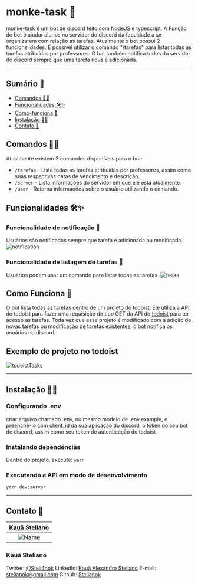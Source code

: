 # monke-task 🤖

monke-task é um bot de discord feito com NodeJS e typescript. A Função do bot é ajudar alunos no servidor do discord da faculdade a se organizarem com relação as tarefas. Atualmente o bot possui 2 funcionalidades. É possível utilizar o comando "/tarefas" para listar todas as tarefas atribuídas por professores. O bot também notifica todos do servidor do discord sempre que uma tarefa nova é adicionada.

---

## Sumário 📖

- [Comandos 👨‍💻](#Comandos)
- [Funcionalidades 🛠✨](#funcionalidades-)
- [Como-funciona 🧰](#Como-funciona-)
- [Instalação 👷‍♂️](#instalação-%EF%B8%8F)
- [Contato 💼](#contato-)

## Comandos 👨‍💻

Atualmente existem 3 comandos disponíveis para o bot:

- `/tarefas` - Lista todas as tarefas atribuídas por professores, assim como suas respectivas datas de vencimento e descrição.
- `/server` - Lista informações do servidor em que ele está atualmente.
- `/user` - Retorna informações sobre o usuário utilizando o comando.

## Funcionalidades 🛠✨

### Funcionalidade de notificação :bell:
Usuários são notificados sempre que tarefa é adicionada ou modificada.
![notification](https://user-images.githubusercontent.com/39469125/132856636-45d1f56b-ea26-4f63-80dd-af3cc365d5ed.png)

### Funcionalidade de listagem de tarefas 📑
Usuários podem usar um comando para listar todas as tarefas.
![tasks](https://user-images.githubusercontent.com/39469125/132856639-f597c548-14d0-4168-a7ad-a3c8c222d877.png)


## Como Funciona 🧰

 O bot lista todas as tarefas dentro de um projeto do todoist. Ele utiliza a API do todoist para fazer uma requisição do tipo GET da API do [todoist](https://developer.todoist.com/rest/v1/#overview) para ter acesso as tarefas. Toda vez que esse projeto é modificado com a adição de novas tarefas ou modificação de tarefas existentes, o bot notifica os usuários no discord.
 
 ## Exemplo de projeto no todoist
 ![todoistTasks](https://user-images.githubusercontent.com/39469125/132858748-f63568b5-c00c-4093-b9c4-a8af2f92dac6.png)

---

## Instalação 👷‍♂️

### Configurando .env

criar arquivo chamado .env, no mesmo modelo de .env.example, e preenchê-lo com client_id da sua aplicação do discord, o token do seu bot de discord, assim como seu token de autenticação do todoist.

### Instalando dependências

Dentro do projeto, execute:
`yarn` 

### Executando a API em modo de desenvolvimento

`yarn dev:server`

--- 

## Contato 💼

| <a href="https://github.com/stelianok" target="_blank">**Kauã Steliano**</a> 
| :---: 
| [![Name](https://avatars2.githubusercontent.com/u/39469125?s=460&u=97e778a861a7a42bee1b16f6be1c80467c50c1d1&v=4)](https://github.com/stelianok)    

### Kauã Steliano

Twitter:
[@Steli4nok](https://twitter.com/Steli4nok)
LinkedIn:
[Kauã Alexandro Steliano](https://www.linkedin.com/in/kauã-steliano-107620181/)
E-mail:
stelianok@gmail.com
Github: 
[Stelianok](https://github.com/stelianok)




